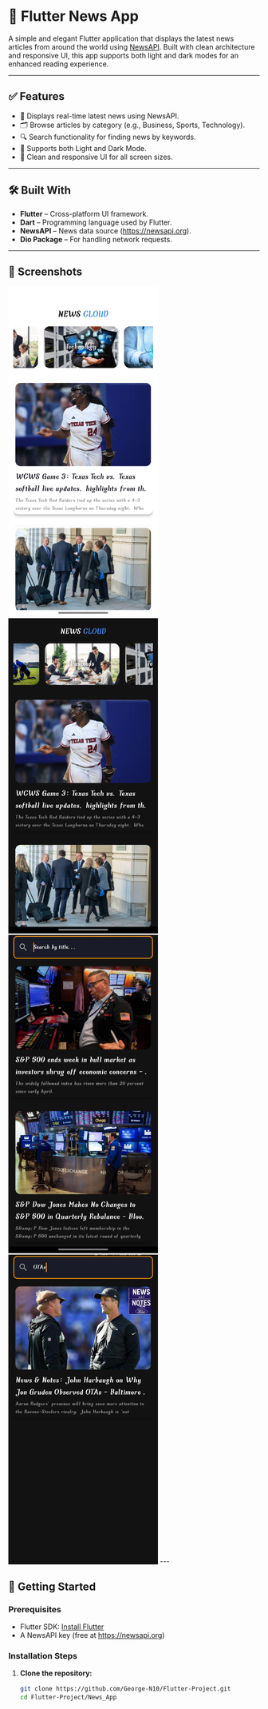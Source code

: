 # 📰 Flutter News App

A simple and elegant Flutter application that displays the latest news articles from around the world using [NewsAPI](https://newsapi.org). Built with clean architecture and responsive UI, this app supports both light and dark modes for an enhanced reading experience.

---

## ✅ Features

- 📡 Displays real-time latest news using NewsAPI.
- 🗂️ Browse articles by category (e.g., Business, Sports, Technology).
- 🔍 Search functionality for finding news by keywords.
- 🌙 Supports both Light and Dark Mode.
- 📱 Clean and responsive UI for all screen sizes.

---

## 🛠️ Built With

- **Flutter** – Cross-platform UI framework.
- **Dart** – Programming language used by Flutter.
- **NewsAPI** – News data source (https://newsapi.org).
- **Dio Package** – For handling network requests.

---
## 📸 Screenshots
<img src="https://github.com/George-N10/Flutter-Project/blob/f318891a1785edadaad841f8ea224fd4a4fb1c85/News_App/44.jpg" alt="Home Screen" width="300"/>
<img src="https://github.com/George-N10/Flutter-Project/blob/b57d727da6c41bc24e2862587d52fb20d8623048/News_App/11.jpg" alt="Home Screen" width="300"/>
<img src="https://github.com/George-N10/Flutter-Project/blob/b57d727da6c41bc24e2862587d52fb20d8623048/News_App/22.jpg" alt="Home Screen" width="300"/>
<img src="https://github.com/George-N10/Flutter-Project/blob/b57d727da6c41bc24e2862587d52fb20d8623048/News_App/33.jpg" alt="Home Screen" width="300"/>
---

## 🚀 Getting Started

### Prerequisites

- Flutter SDK: [Install Flutter](https://docs.flutter.dev/get-started/install)
- A NewsAPI key (free at https://newsapi.org)

### Installation Steps

1. **Clone the repository:**
   ```bash
   git clone https://github.com/George-N10/Flutter-Project.git
   cd Flutter-Project/News_App

